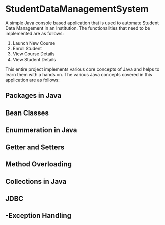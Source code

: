 # StudentDataManagementSystem
A simple Java console based application that is used to automate Student Data Management in an Institution.
The functionalities that need to be implemented are as follows:
1. Launch New Course
2. Enroll Student 
3. View Course Details
4. View Student Details

This entire project implements various core concepts of Java and helps to learn them with a hands on. The various Java concepts covered in this application are as follows:

Packages in Java
-
Bean Classes
-
Enummeration in Java
-
Getter and Setters
-
Method Overloading
-
Collections in Java
-
JDBC
-
-Exception Handling
-

